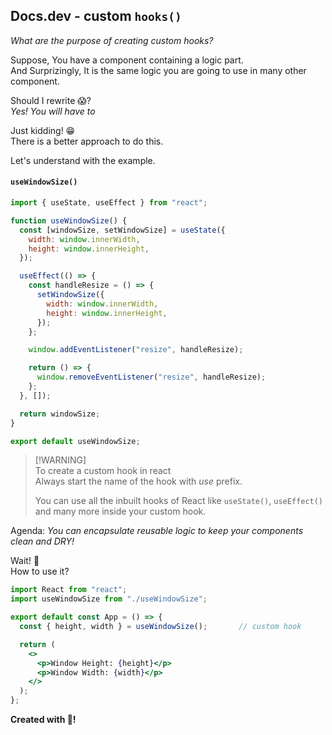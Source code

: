 ## Docs.dev - custom `hooks()`

_What are the purpose of creating custom hooks?_

Suppose, You have a component containing a logic part.<br />
And Surprizingly, It is the same logic you are going to use in many other component.

Should I rewrite 😱?
<br />
_Yes! You will have to_

Just kidding! 😁<br/>
There is a better approach to do this.

Let's understand with the example.

#### `useWindowSize()`

```jsx
import { useState, useEffect } from "react";

function useWindowSize() {
  const [windowSize, setWindowSize] = useState({
    width: window.innerWidth,
    height: window.innerHeight,
  });

  useEffect(() => {
    const handleResize = () => {
      setWindowSize({
        width: window.innerWidth,
        height: window.innerHeight,
      });
    };

    window.addEventListener("resize", handleResize);

    return () => {
      window.removeEventListener("resize", handleResize);
    };
  }, []);

  return windowSize;
}

export default useWindowSize;
```

> [!WARNING]\
> To create a custom hook in react\
> Always start the name of the hook with _use_ prefix.
>
> You can use all the inbuilt hooks of React like `useState()`, `useEffect()` and many more inside your custom hook.

Agenda: _You can encapsulate reusable logic to keep your components clean and DRY!_

Wait! 🤔<br />
How to use it?

```jsx
import React from "react";
import useWindowSize from "./useWindowSize";

export default const App = () => {
  const { height, width } = useWindowSize();       // custom hook

  return (
    <>
      <p>Window Height: {height}</p>
      <p>Window Width: {width}</p>
    </>
  );
};
```

**Created with 💖!**
